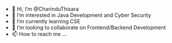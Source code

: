 - 👋 Hi, I’m @CharinduThisara
- 👀 I’m interested in Java Development and Cyber Security
- 🌱 I’m currently learning CSE
- 💞️ I’m looking to collaborate on Frontend/Backend Development
- 📫 How to reach me ...

<!---
CharinduThisara/CharinduThisara is a ✨ special ✨ repository because its `README.md` (this file) appears on your GitHub profile.
You can click the Preview link to take a look at your changes.
--->
